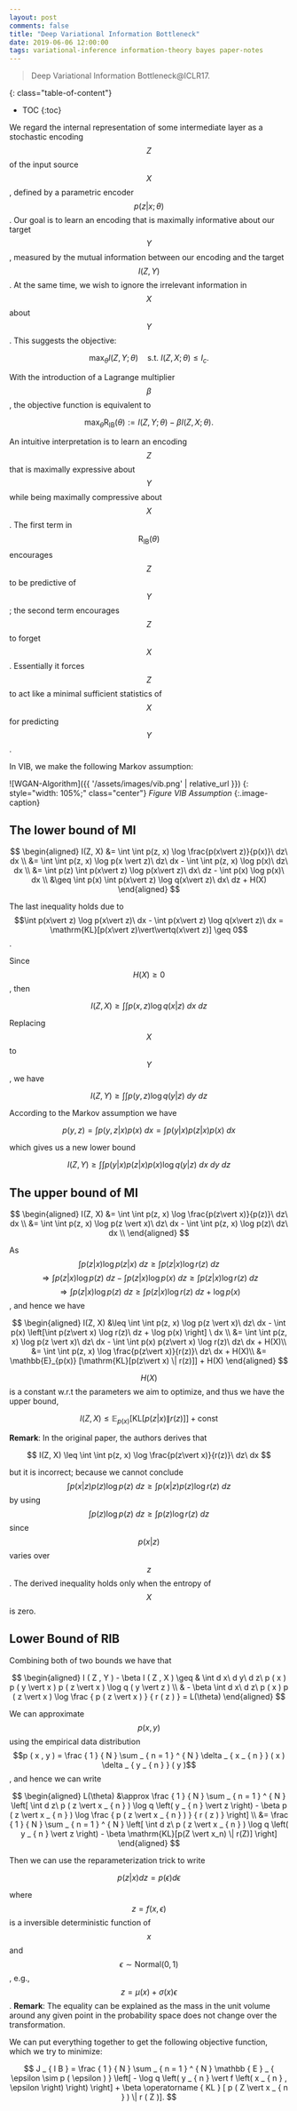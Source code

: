 ```yaml
---
layout: post
comments: false
title: "Deep Variational Information Bottleneck"
date: 2019-06-06 12:00:00
tags: variational-inference information-theory bayes paper-notes
---
```


> Deep Variational Information Bottleneck@ICLR17.

<!--more-->

{: class="table-of-content"}
* TOC
{:toc}

We regard the internal representation of some intermediate layer as a stochastic encoding $$Z$$ of the input source $$X$$, defined by a parametric encoder $$p(z \vert x; \theta)$$. Our goal is to learn an encoding that is maximally informative about our target $$Y$$, measured by the mutual information between our encoding and the target $$I(Z, Y)$$. At the same time, we wish to ignore the irrelevant information in $$X$$ about $$Y$$. This suggests the objective:

$$
\max_\theta I(Z, Y; \theta)\quad \mathrm{s.t.}\ I(Z, X; \theta) \leq I_c.
$$

With the introduction of a Lagrange multiplier $$\beta$$, the objective function is equivalent to

$$
\max_{\theta} \mathrm{R_{IB}}(\theta) := I (Z, Y; \theta) - \beta I(Z, X; \theta).
$$

An intuitive interpretation is to learn an encoding $$Z$$ that is maximally expressive about $$Y$$ while being maximally compressive about $$X$$. The first term in $$\mathrm{R_{IB}}(\theta)$$ encourages $$Z$$ to be predictive of $$Y$$; the second term encourages $$Z$$ to forget $$X$$. Essentially it forces $$Z$$ to act like a minimal sufficient statistics of $$X$$ for predicting $$Y$$.

In VIB, we make the following Markov assumption:


![WGAN-Algorithm]({{ '/assets/images/vib.png' | relative_url }})
{: style="width: 105%;" class="center"}
*Figure VIB Assumption*
{:.image-caption}

## The lower bound of MI

$$
\begin{aligned}
I(Z, X) &= \int \int p(z, x) \log \frac{p(x\vert z)}{p(x)}\ dz\ dx \\
        &= \int \int p(z, x) \log p(x \vert z)\ dz\ dx - \int \int p(z, x) \log p(x)\ dz\ dx \\
        &= \int p(z) \int p(x\vert z) \log p(x\vert z)\ dx\ dz - \int p(x) \log p(x)\ dx \\
        &\geq \int p(x) \int p(x\vert z) \log q(x\vert z)\ dx\ dz + H(X) 
\end{aligned}
$$

The last inequality holds due to $$\int p(x\vert z) \log p(x\vert z)\ dx - \int p(x\vert z) \log q(x\vert z)\ dx = \mathrm{KL}[p(x\vert z)\vert\vertq(x\vert z)] \geq 0$$.

Since $$H(X) \geq 0$$, then 

$$
I(Z, X) \geq \int \int p(x, z) \log q(x \vert z)\ dx\ dz
$$

Replacing $$X$$ to $$Y$$, we have 

$$
I(Z, Y) \geq \int \int p(y, z) \log q(y \vert z)\ dy\ dz
$$

According to the Markov assumption we have

$$
p(y, z) = \int p(y, z \vert x) p(x)\ dx = \int p(y\vert x) p(z\vert x) p(x)\ dx
$$

which gives us a new lower bound

$$
I(Z, Y) \geq \int \int p(y\vert x) p(z\vert x) p(x) \log q(y \vert z)\ dx\ dy\ dz
$$


## The upper bound of MI

$$
\begin{aligned}
I(Z, X) &= \int \int p(z, x) \log \frac{p(z\vert x)}{p(z)}\ dz\ dx \\
        &= \int \int p(z, x) \log p(z \vert x)\ dz\ dx - \int \int p(z, x) \log p(z)\ dz\ dx \\
\end{aligned}
$$

As $$\int p(z\vert x) \log p(z\vert x)\ dz \geq \int p(z\vert x) \log r(z)\ dz$$  $$\Longrightarrow \int p(z\vert x) \log p(z)\ dz - \int p(z\vert x) \log p(x)\ dz \geq \int p(z\vert x) \log r(z)\ dz$$ $$\Longrightarrow \int p(z\vert x) \log p(z)\ dz \geq \int p(z\vert x) \log r(z)\ dz + \log p(x)$$, and hence we have

$$
\begin{aligned}
I(Z, X) &\leq \int \int p(z, x) \log p(z \vert x)\ dz\ dx - \int p(x) \left[\int p(z\vert x) \log r(z)\ dz + \log p(x) \right] \ dx \\
&= \int \int p(z, x) \log p(z \vert x)\ dz\ dx - \int \int  p(x) p(z\vert x) \log r(z)\ dz\ dx + H(X)\\
&= \int \int p(z, x) \log \frac{p(z\vert x)}{r(z)}\ dz\ dx + H(X)\\
&= \mathbb{E}_{p(x)} [\mathrm{KL}[p(z\vert x) \| r(z)]] + H(X)
\end{aligned}
$$

$$H(X)$$ is a constant w.r.t the parameters we aim to optimize, and thus we have the upper bound,

$$
I(Z, X) \leq \mathbb{E}_{p(x)} [\mathrm{KL}[p(z\vert x) \| r(z)]] + \mathrm{const}
$$

**Remark**: In the original paper, the authors derives that 

$$
I(Z, X) \leq \int \int p(z, x) \log \frac{p(z\vert x)}{r(z)}\ dz\ dx
$$

but it is incorrect; because we cannot conclude $$\int p(x\vert z) p(z) \log p(z)\ d z \geq \int p(x\vert z) p(z) \log r(z)\ d z$$  by using $$\int p(z) \log p(z)\ d z \geq \int  p(z) \log r(z)\ d z$$ since $$p(x\vert z)$$ varies over $$z$$. The derived inequality holds only when the entropy of $$X$$ is zero.

## Lower Bound of RIB

Combining both of two bounds we have that

$$
\begin{aligned} I ( Z , Y ) - \beta I ( Z , X ) \geq & \int d x\ d y\ d z\ p ( x ) p ( y \vert x ) p ( z \vert x ) \log q ( y \vert z ) \\ & - \beta \int d x\ d z\ p ( x ) p ( z \vert x ) \log \frac { p ( z \vert x ) } { r ( z ) } = L(\theta) \end{aligned}
$$

We can approximate $$p(x, y)$$ using the empirical data distribution $$p ( x , y ) = \frac { 1 } { N } \sum _ { n = 1 } ^ { N } \delta _ { x _ { n } } ( x ) \delta _ { y _ { n } } ( y )$$, and hence we can write

$$
\begin{aligned}
L(\theta) &\approx \frac { 1 } { N } \sum _ { n = 1 } ^ { N } \left[ \int d z\ p ( z \vert x _ { n } ) \log q \left( y _ { n } \vert z \right) - \beta p ( z \vert x _ { n } ) \log \frac { p ( z \vert x _ { n } ) } { r ( z ) } \right] \\
&= \frac { 1 } { N } \sum _ { n = 1 } ^ { N } \left[ \int d z\ p ( z \vert x _ { n } ) \log q \left( y _ { n } \vert z \right) - \beta \mathrm{KL}[p(Z \vert x_n) \| r(Z)] \right]
\end{aligned}
$$

Then we can use the reparameterization trick to write

$$
p(z \vert x)dz = p(\epsilon)d\epsilon
$$

where $$z = f(x, \epsilon)$$ is a inversible deterministic function of $$x$$ and $$\epsilon \sim \mathrm{Normal}(0, 1)$$, e.g., $$z = \mu(x) + \sigma(x) \epsilon$$. **Remark**: The equality can be explained as the mass in the unit volume around any given point in the probability space does not change over the transformation. 

We can put everything together to get the following objective function, which we try to minimize:

$$
J _ { I B } = \frac { 1 } { N } \sum _ { n = 1 } ^ { N } \mathbb { E } _ { \epsilon \sim p ( \epsilon ) } \left[ - \log q \left( y _ { n } \vert f \left( x _ { n } , \epsilon \right) \right) \right] + \beta \operatorname { KL } [ p ( Z \vert x _ { n } ) \| r ( Z )].
$$



































